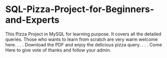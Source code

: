 # SQL-Pizza-Project-for-Beginners-and-Experts
This Pizza Project in MySQL for learning purpose. It covers all the detailed queries.
Those who wants to learn from scratch are very warm welcome here.
.
.
.
Download the PDF and enjoy the delicious pizza query.
.
.
.
Come Here to give vote of thanks and follow your admin. 
